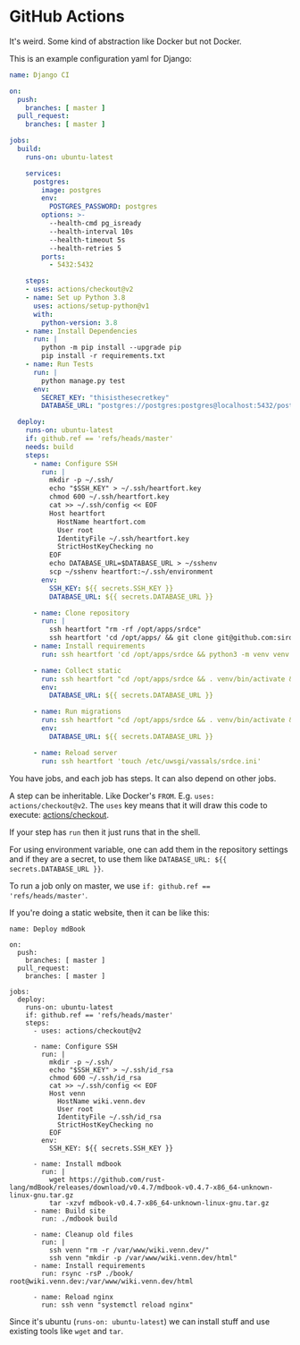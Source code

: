 # GitHub Actions

It's weird. Some kind of abstraction like Docker but not Docker.

This is an example configuration yaml for Django:

```yml
name: Django CI

on:
  push:
    branches: [ master ]
  pull_request:
    branches: [ master ]

jobs:
  build:
    runs-on: ubuntu-latest

    services:
      postgres:
        image: postgres
        env:
          POSTGRES_PASSWORD: postgres
        options: >-
          --health-cmd pg_isready
          --health-interval 10s
          --health-timeout 5s
          --health-retries 5
        ports:
          - 5432:5432

    steps:
    - uses: actions/checkout@v2
    - name: Set up Python 3.8
      uses: actions/setup-python@v1
      with:
        python-version: 3.8
    - name: Install Dependencies
      run: |
        python -m pip install --upgrade pip
        pip install -r requirements.txt
    - name: Run Tests
      run: |
        python manage.py test
      env:
        SECRET_KEY: "thisisthesecretkey"
        DATABASE_URL: "postgres://postgres:postgres@localhost:5432/postgres"

  deploy:
    runs-on: ubuntu-latest
    if: github.ref == 'refs/heads/master'
    needs: build
    steps:
      - name: Configure SSH
        run: |
          mkdir -p ~/.ssh/
          echo "$SSH_KEY" > ~/.ssh/heartfort.key
          chmod 600 ~/.ssh/heartfort.key
          cat >> ~/.ssh/config << EOF
          Host heartfort
            HostName heartfort.com
            User root
            IdentityFile ~/.ssh/heartfort.key
            StrictHostKeyChecking no
          EOF
          echo DATABASE_URL=$DATABASE_URL > ~/sshenv
          scp ~/sshenv heartfort:~/.ssh/environment
        env:
          SSH_KEY: ${{ secrets.SSH_KEY }}
          DATABASE_URL: ${{ secrets.DATABASE_URL }}

      - name: Clone repository
        run: |
          ssh heartfort "rm -rf /opt/apps/srdce"
          ssh heartfort 'cd /opt/apps/ && git clone git@github.com:sirodoht/srdce.git --config core.sshCommand="ssh -i ~/.ssh/id_rsa_github_deploy_key"'
      - name: Install requirements
        run: ssh heartfort 'cd /opt/apps/srdce && python3 -m venv venv && . venv/bin/activate && pip3 install -r requirements.txt'

      - name: Collect static
        run: ssh heartfort "cd /opt/apps/srdce && . venv/bin/activate && DATABASE_URL=$DATABASE_URL python3 manage.py collectstatic --noinput"
        env:
          DATABASE_URL: ${{ secrets.DATABASE_URL }}

      - name: Run migrations
        run: ssh heartfort "cd /opt/apps/srdce && . venv/bin/activate && DATABASE_URL=$DATABASE_URL python3 manage.py migrate"
        env:
          DATABASE_URL: ${{ secrets.DATABASE_URL }}

      - name: Reload server
        run: ssh heartfort 'touch /etc/uwsgi/vassals/srdce.ini'
```

You have jobs, and each job has steps. It can also depend on other jobs.

A step can be inheritable. Like Docker's `FROM`. E.g. `uses: actions/checkout@v2`. The `uses` key means
that it will draw this code to execute: [actions/checkout](https://github.com/actions/checkout).

If your step has `run` then it just runs that in the shell.

For using environment variable, one can add them in the repository settings and if they are a secret,
to use them like `DATABASE_URL: ${{ secrets.DATABASE_URL }}`.

To run a job only on master, we use `if: github.ref == 'refs/heads/master'`.

If you're doing a static website, then it can be like this:

```
name: Deploy mdBook

on:
  push:
    branches: [ master ]
  pull_request:
    branches: [ master ]

jobs:
  deploy:
    runs-on: ubuntu-latest
    if: github.ref == 'refs/heads/master'
    steps:
      - uses: actions/checkout@v2

      - name: Configure SSH
        run: |
          mkdir -p ~/.ssh/
          echo "$SSH_KEY" > ~/.ssh/id_rsa
          chmod 600 ~/.ssh/id_rsa
          cat >> ~/.ssh/config << EOF
          Host venn
            HostName wiki.venn.dev
            User root
            IdentityFile ~/.ssh/id_rsa
            StrictHostKeyChecking no
          EOF
        env:
          SSH_KEY: ${{ secrets.SSH_KEY }}

      - name: Install mdbook
        run: |
          wget https://github.com/rust-lang/mdBook/releases/download/v0.4.7/mdbook-v0.4.7-x86_64-unknown-linux-gnu.tar.gz
          tar -xzvf mdbook-v0.4.7-x86_64-unknown-linux-gnu.tar.gz
      - name: Build site
        run: ./mdbook build

      - name: Cleanup old files
        run: |
          ssh venn "rm -r /var/www/wiki.venn.dev/"
          ssh venn "mkdir -p /var/www/wiki.venn.dev/html"
      - name: Install requirements
        run: rsync -rsP ./book/ root@wiki.venn.dev:/var/www/wiki.venn.dev/html

      - name: Reload nginx
        run: ssh venn "systemctl reload nginx"
```

Since it's ubuntu (`runs-on: ubuntu-latest`) we can install stuff and use existing tools like `wget` and `tar`.
